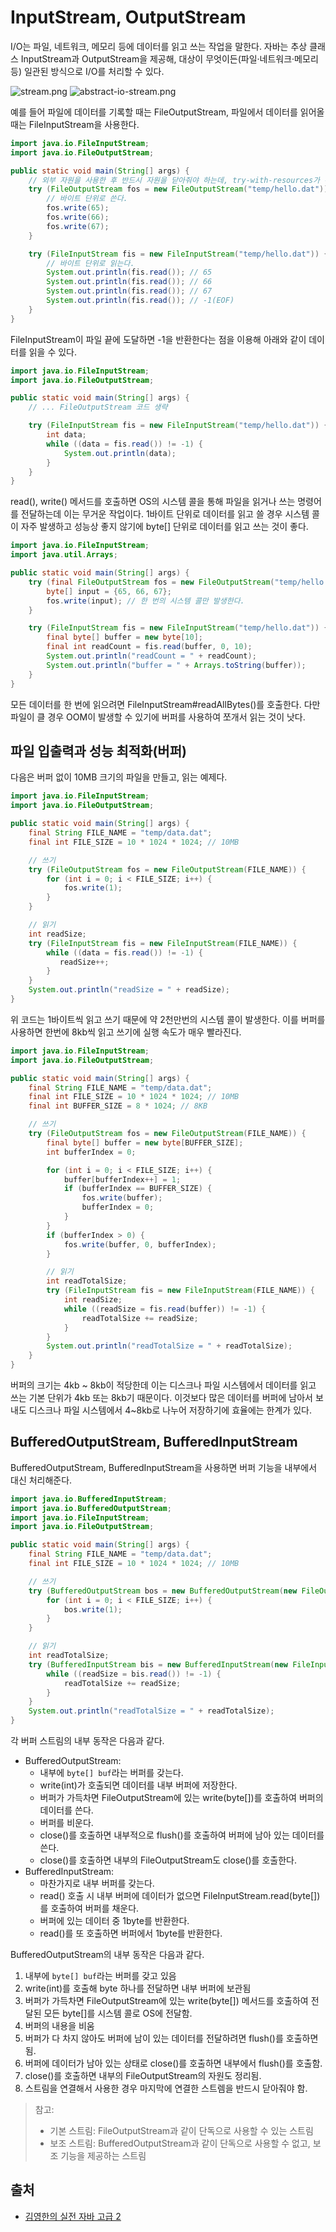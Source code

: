 # InputStream, OutputStream

I/O는 파일, 네트워크, 메모리 등에 데이터를 읽고 쓰는 작업을 말한다.
자바는 추상 클래스 InputStream과 OutputStream을 제공해, 대상이 무엇이든(파일·네트워크·메모리 등) 일관된 방식으로 I/O를 처리할 수 있다.

![stream.png](static/image/stream.png)
![abstract-io-stream.png](static/image/abstract-io-stream.png)

예를 들어 파일에 데이터를 기록할 때는 FileOutputStream, 파일에서 데이터를 읽어올 때는 FileInputStream을 사용한다.

```java
import java.io.FileInputStream;
import java.io.FileOutputStream;

public static void main(String[] args) {
    // 외부 자원을 사용한 후 반드시 자원을 닫아줘야 하는데, try-with-resources가 유용하다.
    try (FileOutputStream fos = new FileOutputStream("temp/hello.dat")) {
        // 바이트 단위로 쓴다.
        fos.write(65);
        fos.write(66);
        fos.write(67);
    }

    try (FileInputStream fis = new FileInputStream("temp/hello.dat")) {
        // 바이트 단위로 읽는다.
        System.out.println(fis.read()); // 65
        System.out.println(fis.read()); // 66
        System.out.println(fis.read()); // 67
        System.out.println(fis.read()); // -1(EOF)
    }
}
```

FileInputStream이 파일 끝에 도달하면 -1을 반환한다는 점을 이용해 아래와 같이 데이터를 읽을 수 있다.

```java
import java.io.FileInputStream;
import java.io.FileOutputStream;

public static void main(String[] args) {
    // ... FileOutputStream 코드 생략

    try (FileInputStream fis = new FileInputStream("temp/hello.dat")) {
        int data;
        while ((data = fis.read()) != -1) {
            System.out.println(data);
        }
    }
}
```

read(), write() 메서드를 호출하면 OS의 시스템 콜을 통해 파일을 읽거나 쓰는 명령어를 전달하는데 이는 무거운 작업이다.
1바이트 단위로 데이터를 읽고 쓸 경우 시스템 콜이 자주 발생하고 성능상 좋지 않기에 byte[] 단위로 데이터를 읽고 쓰는 것이 좋다.

```java
import java.io.FileInputStream;
import java.util.Arrays;

public static void main(String[] args) {
    try (final FileOutputStream fos = new FileOutputStream("temp/hello.dat")) {
        byte[] input = {65, 66, 67};
        fos.write(input); // 한 번의 시스템 콜만 발생한다.
    }

    try (FileInputStream fis = new FileInputStream("temp/hello.dat")) {
        final byte[] buffer = new byte[10];
        final int readCount = fis.read(buffer, 0, 10);
        System.out.println("readCount = " + readCount);
        System.out.println("buffer = " + Arrays.toString(buffer));
    }
}
```

모든 데이터를 한 번에 읽으려면 FileInputStream#readAllBytes()를 호출한다.
다만 파일이 클 경우 OOM이 발생할 수 있기에 버퍼를 사용하여 쪼개서 읽는 것이 낫다.

## 파일 입출력과 성능 최적화(버퍼)

다음은 버퍼 없이 10MB 크기의 파일을 만들고, 읽는 예제다.

```java
import java.io.FileInputStream;
import java.io.FileOutputStream;

public static void main(String[] args) {
    final String FILE_NAME = "temp/data.dat";
    final int FILE_SIZE = 10 * 1024 * 1024; // 10MB

    // 쓰기
    try (FileOutputStream fos = new FileOutputStream(FILE_NAME)) {
        for (int i = 0; i < FILE_SIZE; i++) {
            fos.write(1);
        }
    }

    // 읽기
    int readSize;
    try (FileInputStream fis = new FileInputStream(FILE_NAME)) {
        while ((data = fis.read()) != -1) {
           readSize++;
        }
    }
    System.out.println("readSize = " + readSize);
}
```

위 코드는 1바이트씩 읽고 쓰기 때문에 약 2천만번의 시스템 콜이 발생한다.
이를 버퍼를 사용하면 한번에 8kb씩 읽고 쓰기에 실행 속도가 매우 빨라진다.

```java
import java.io.FileInputStream;
import java.io.FileOutputStream;

public static void main(String[] args) {
    final String FILE_NAME = "temp/data.dat";
    final int FILE_SIZE = 10 * 1024 * 1024; // 10MB
    final int BUFFER_SIZE = 8 * 1024; // 8KB

    // 쓰기
    try (FileOutputStream fos = new FileOutputStream(FILE_NAME)) {
        final byte[] buffer = new byte[BUFFER_SIZE];
        int bufferIndex = 0;

        for (int i = 0; i < FILE_SIZE; i++) {
            buffer[bufferIndex++] = 1;
            if (bufferIndex == BUFFER_SIZE) {
                fos.write(buffer);
                bufferIndex = 0;
            }
        }
        if (bufferIndex > 0) {
            fos.write(buffer, 0, bufferIndex);
        }

        // 읽기
        int readTotalSize;
        try (FileInputStream fis = new FileInputStream(FILE_NAME)) {
            int readSize;
            while ((readSize = fis.read(buffer)) != -1) {
                readTotalSize += readSize;
            }
        }
        System.out.println("readTotalSize = " + readTotalSize);
    }
}
```

버퍼의 크기는 4kb ~ 8kb이 적당한데 이는 디스크나 파일 시스템에서 데이터를 읽고 쓰는 기본 단위가 4kb 또는 8kb기 때문이다.
이것보다 많은 데이터를 버퍼에 남아서 보내도 디스크나 파일 시스템에서 4~8kb로 나누어 저장하기에 효율에는 한계가 있다.

## BufferedOutputStream, BufferedInputStream

BufferedOutputStream, BufferedInputStream을 사용하면 버퍼 기능을 내부에서 대신 처리해준다.

```java
import java.io.BufferedInputStream;
import java.io.BufferedOutputStream;
import java.io.FileInputStream;
import java.io.FileOutputStream;

public static void main(String[] args) {
    final String FILE_NAME = "temp/data.dat";
    final int FILE_SIZE = 10 * 1024 * 1024; // 10MB

    // 쓰기
    try (BufferedOutputStream bos = new BufferedOutputStream(new FileOutputStream(FILE_NAME))) {
        for (int i = 0; i < FILE_SIZE; i++) {
            bos.write(1);
        }
    }

    // 읽기
    int readTotalSize;
    try (BufferedInputStream bis = new BufferedInputStream(new FileInputStream(FILE_NAME))) {
        while ((readSize = bis.read()) != -1) {
            readTotalSize += readSize;
        }
    }
    System.out.println("readTotalSize = " + readTotalSize);
}
```

각 버퍼 스트림의 내부 동작은 다음과 같다.

- BufferedOutputStream:
  - 내부에 `byte[] buf`라는 버퍼를 갖는다.
  - write(int)가 호출되면 데이터를 내부 버퍼에 저장한다.
  - 버퍼가 가득차면 FileOutputStream에 있는 write(byte[])를 호출하여 버퍼의 데이터를 쓴다.
  - 버퍼를 비운다.
  - close()를 호출하면 내부적으로 flush()를 호출하여 버퍼에 남아 있는 데이터를 쓴다.
  - close()를 호출하면 내부의 FileOutputStream도 close()를 호출한다.
- BufferedInputStream:
  - 마찬가지로 내부 버퍼를 갖는다.
  - read() 호출 시 내부 버퍼에 데이터가 없으면 FileInputStream.read(byte[])를 호출하여 버퍼를 채운다.
  - 버퍼에 있는 데이터 중 1byte를 반환한다.
  - read()를 또 호출하면 버퍼에서 1byte를 반환한다.

BufferedOutputStream의 내부 동작은 다음과 같다.

1. 내부에 `byte[] buf`라는 버퍼를 갖고 있음
2. write(int)를 호출해 byte 하나를 전달하면 내부 버퍼에 보관됨
3. 버퍼가 가득차면 FileOutputStream에 있는 write(byte[]) 메서드를 호출하여 전달된 모든 byte[]를 시스템 콜로 OS에 전달함.
4. 버퍼의 내용을 비움
5. 버퍼가 다 차지 않아도 버퍼에 남이 있는 데이터를 전달하려면 flush()를 호출하면 됨.
6. 버퍼에 데이터가 남아 있는 상태로 close()를 호출하면 내부에서 flush()를 호출함.
7. close()를 호출하면 내부의 FileOutputStream의 자원도 정리됨.
8. 스트림을 연결해서 사용한 경우 마지막에 연결한 스트렘을 반드시 닫아줘야 함.

> 참고:
>
> - 기본 스트림: FileOutputStream과 같이 단독으로 사용할 수 있는 스트림
> - 보조 스트림: BufferedOutputStream과 같이 단독으로 사용할 수 없고, 보조 기능을 제공하는 스트림

## 출처

- [김영한의 실전 자바 고급 2](https://www.inflearn.com/course/%EA%B9%80%EC%98%81%ED%95%9C%EC%9D%98-%EC%8B%A4%EC%A0%84-%EC%9E%90%EB%B0%94-%EA%B3%A0%EA%B8%89-2)
